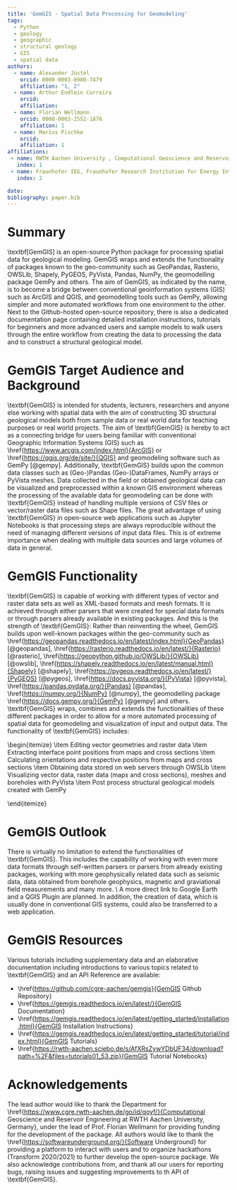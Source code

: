 ```yaml
---
title: 'GemGIS - Spatial Data Processing for Geomodeling'
tags:
  - Python
  - geology 
  - geographic
  - structural geology
  - GIS
  - spatial data
authors:
  - name: Alexander Jüstel
    orcid: 0000-0003-0980-7479
    affiliation: "1, 2"
  - name: Arthur Endlein Correira
    orcid: 
    affiliation: 
  - name: Florian Wellmann
    orcid: 0000-0003-2552-1876
    affiliation: 1
  - name: Marius Pischke
    orcid:
    affiliation: 1
affiliations:
 - name: RWTH Aachen University , Computational Geoscience and Reservoir Engineering, Wüllnerstraße 2, 52062 Aachen, Germany
   index: 1
 - name: Fraunhofer IEG, Fraunhofer Research Institution for Energy Infrastructures and Geothermal Systems, Am Hochschulcampus 1, 44801 Bochum, Germany
   index: 2

date: 
bibliography: paper.bib
---
```


# Summary

\textbf[GemGIS] is an open-source Python package for processing spatial data for geological modeling. GemGIS wraps and extends the functionality of packages known to the geo-community such as GeoPandas, Rasterio, OWSLib, Shapely, PyGEOS, PyVista, Pandas, NumPy, the geomodelling package GemPy and others. The aim of GemGIS, as indicated by the name, is to become a bridge between conventional geoinformation systems (GIS) such as ArcGIS and QGIS, and geomodelling tools such as GemPy, allowing simpler and more automated workflows from one environment to the other. Next to the Github-hosted open-source repository, there is also a dedicated documentation page containing detailed installation instructions, tutorials for beginners and more advanced users and sample models to walk users through the entire workflow from creating the data to processing the data and to construct a structural geological model. 

# GemGIS Target Audience and Background

\textbf{GemGIS} is intended for students, lecturers, researchers and anyone else working with spatial data with the aim of constructing 3D structural geological models both from sample data or real world data for teaching purposes or real world projects. The aim of \textbf{GemGIS} is hereby to act as a connecting bridge for users being familiar with conventional Geographic Information Systems (GIS) such as \href{https://www.arcgis.com/index.html}{ArcGIS} or \href{https://qgis.org/de/site/}{QGIS} and geomodeling software such as GemPy [@gempy]. Additionally, \textbf{GemGIS} builds upon the common data classes such as (Geo-)Pandas (Geo-)DataFrames, NumPy arrays or PyVista meshes. Data collected in the field or obtained geological data can be visualized and preprocessed within a known GIS environment whereas the processing of the available data for geomodeling can be done with \textbf{GemGIS} instead of handling multiple versions of CSV files or vector/raster data files such as Shape files. The great advantage of using \textbf{GemGIS} in open-source web applications such as Jupyter Notebooks is that processing steps are always reproducible without the need of managing different versions of input data files. This is of extreme importance when dealing with multiple data sources and large volumes of data in general.

# GemGIS Functionality 
\textbf{GemGIS} is capable of working with different types of vector and raster data sets as well as XML-based formats and mesh formats. It is achieved through either parsers that were created for special data formats or through parsers already available in existing packages. And this is the strength of \textbf{GemGIS}: Rather than reinventing the wheel, GemGIS builds upon well-known packages within the geo-community such as \href{https://geopandas.readthedocs.io/en/latest/index.html}{GeoPandas} [@geopandas], \href{https://rasterio.readthedocs.io/en/latest/}{Rasterio} [@rasterio], \href{https://geopython.github.io/OWSLib/}{OWSLib} [@owslib], \href{https://shapely.readthedocs.io/en/latest/manual.html}{Shapely} [@shapely], \href{https://pygeos.readthedocs.io/en/latest/}{PyGEOS} [@pygeos], \href{https://docs.pyvista.org/}{PyVista} [@pyvista], \href{https://pandas.pydata.org/}{Pandas} [@pandas], \href{https://numpy.org/}{NumPy} [@numpy], the geomodelling package \href{https://docs.gempy.org/}{GemPy} [@gempy] and others. \textbf{GemGIS} wraps, combines and extends the functionalities of these different packages in order to allow for a more automated processing of spatial data for geomodeling and visualization of input and output data. The functionality of \textbf{GemGIS} includes:

\begin{itemize}
    \item Editing vector geometries and raster data
    \item Extracting interface point positions from maps and cross sections
    \item Calculating orientations and respective positions from maps and cross sections
    \item Obtaining data stored on web servers through OWSLib
    \item Visualizing vector data, raster data (maps and cross sections), meshes and boreholes with PyVista
    \item Post process structural geological models created with GemPy
    
\end{itemize}

# GemGIS Outlook

There is virtually no limitation to extend the functionalities of \textbf{GemGIS}. This includes the capability of working with even more data formats through self-written parsers or parsers from already existing packages, working with more geophysically related data such as seismic data, data obtained from borehole geophysics, magnetic and graviational field measurements and many more. \\
A more direct link to Google Earth and a QGIS Plugin are planned. In addition, the creation of data, which is usually done in conventional GIS systems, could also be transferred to a web application. 


# GemGIS Resources 

Various tutorials including supplementary data and an elaborative documentation including introductions to various topics related to \textbf{GemGIS} and an API Reference are available:

- \href{https://github.com/cgre-aachen/gemgis}{GemGIS Github Repository}
- \href{https://gemgis.readthedocs.io/en/latest/}{GemGIS Documentation}
- \href{https://gemgis.readthedocs.io/en/latest/getting_started/installation.html}{GemGIS Installation Instructions}
- \href{https://gemgis.readthedocs.io/en/latest/getting_started/tutorial/index.html}{GemGIS Tutorials}
- \href{https://rwth-aachen.sciebo.de/s/AfXRsZywYDbUF34/download?path=%2F&files=tutorials01_53.zip}{GemGIS Tutorial Notebooks}

# Acknowledgements

The lead author would like to thank the Department for \href{https://www.cgre.rwth-aachen.de/go/id/qoyf/}{Computational Geoscience and Reservoir Engineering at RWTH Aachen University, Germany}, under the lead of Prof. Florian Wellmann for providing funding for the development of the package. All authors would like to thank the \href{https://softwareunderground.org/}{Software Underground} for providing a platform to interact with users and to organize hackathons (Transform 2020/2021) to further develop the open-source package. 
We also acknowledge contributions from, and thank all our users for reporting bugs, raising issues and suggesting improvements to th API of \textbf{GemGIS}. 
